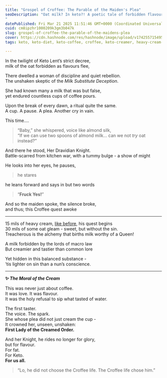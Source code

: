 ```yaml
---
title: "Grospel of Croffee: The Parable of the Maiden's Plea"
seoDescription: "Oat milk? In keto?! A poetic tale of forbidden flavour, almond betrayal, and the sacred union of cream. The Grospel deepens.
"
datePublished: Fri Mar 21 2025 11:51:46 GMT+0000 (Coordinated Universal Time)
cuid: cm8ipzhr1000209k3gm3b047k
slug: grospel-of-croffee-the-parable-of-the-maidens-plea
cover: https://cdn.hashnode.com/res/hashnode/image/upload/v1742557154952/891c29ea-7eae-4c04-9a18-0b391638094a.webp
tags: keto, keto-diet, keto-coffee, croffee, keto-creamer, heavy-cream-coffee, almond-milk-keto, plant-based-myths, geekist-food, fables-for-food

---
```


In the twilight of Keto Lent’s strict decree,  
milk of the oat forbidden as flavours flee,

There dwelled a woman of discipline and quiet rebellion.  
The unshaken skeptic of the *Milk Substitute Deception*.

She had known many a milk that was but false,  
yet endured countless cups of coffee pours.

Upon the break of every dawn, a ritual quite the same.  
A cup. A pause. A plea. Another cry in vain.

This time….

> “Baby,” she whispered, voice like almond silk,  
> “If we can use two spoons of almond milk… can we not *try* oat instead?”

And there he stood, Her Dravidian Knight.  
Battle-scarred from kitchen war, with a tummy bulge - a show of might  
  
He looks into her eyes, he pauses,

> he stares

he leans forward and says in but two words

> “**Fruck Yes!**”

And so the maiden spoke, the silence broke,  
and thus; this Croffee quest awoke  

---

15 mils of heavy cream, [like before](https://geekist.co/croffee-anyone-or-kroffee-if-youre-so-inclined), his quest begins  
30 mils of some oat gleam - sweet, but without the sin.  
Treacherous is the alchemy that births milk worthy of a Queen!  
  
A milk forbidden by the lords of macro law  
But creamier and tastier than common lore  
  
Yet hidden in this balanced substance -  
’tis lighter on sin than a nun’s conscience.  

---

**✨ *The Moral of the Cream***

This was never just about coffee.  
It was love. It was flavour.  
It was the holy refusal to sip what tasted of water.

The first taster.  
The voice. The spark.  
She whose plea did not just cream the cup -  
It crowned her, unseen, unshaken:  
**First Lady of the Creamed Order.**

And her Knight, he rides no longer for glory,  
but for flavour.  
For fat.  
For Keto.  
**For us all.**

> “Lo, he did not choose the Croffee life. The Croffee life chose him.”